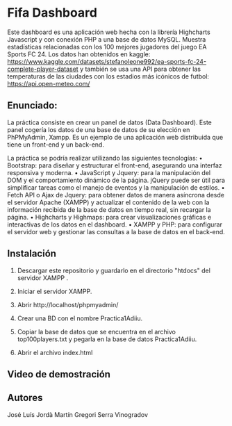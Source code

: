 # Fifa Dashboard

Este dashboard es una aplicación web hecha con la librería Highcharts Javascript y con conexión PHP a una base de datos MySQL. Muestra estadísticas relacionadas con los 100 mejores jugadores del juego EA Sports FC 24. Los datos han obtenidos en kaggle: https://www.kaggle.com/datasets/stefanoleone992/ea-sports-fc-24-complete-player-dataset y también se usa una API para obtener las temperaturas de las ciudades con los estadios más icónicos de futbol: https://api.open-meteo.com/

## Enunciado:
La práctica consiste en crear un panel de datos (Data Dashboard). Este panel cogería los datos de una base de datos de su elección en PhPMyAdmin, Xampp. Es un ejemplo de
una aplicación web distribuida que tiene un front-end y un back-end.

La práctica se podría realizar utilizando las siguientes tecnologías:
• Bootstrap: para diseñar y estructurar el front-end, asegurando una interfaz responsiva y moderna.
• JavaScript y Jquery: para la manipulación del DOM y el comportamiento dinámico de la página. jQuery puede ser útil para simplificar tareas como el manejo de eventos y la
manipulación de estilos.
• Fetch API o Ajax de Jquery: para obtener datos de manera asíncrona desde el servidor Apache (XAMPP) y actualizar el contenido de la web con la información recibida de la base
de datos en tiempo real, sin recargar la página.
• Highcharts y Highmaps: para crear visualizaciones gráficas e interactivas de los datos en el dashboard.
• XAMPP y PHP: para configurar el servidor web y gestionar las consultas a la base de datos en el back-end.

## Instalación

1. Descargar este repositorio y guardarlo en el directorio "htdocs" del servidor XAMPP .

2. Iniciar el servidor XAMPP.

3. Abrir http://localhost/phpmyadmin/

4. Crear una BD con el nombre Practica1Adiiu.

5. Copiar la base de datos que se encuentra en el archivo top100players.txt y pegarla en la base de datos Practica1Adiiu.

6. Abrir el archivo index.html

## Video de demostración


## Autores
José Luís Jordà Martín
Gregori Serra Vinogradov

